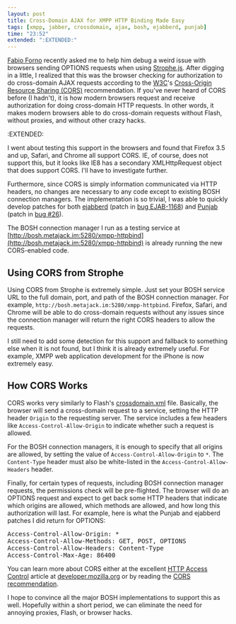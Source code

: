 ```yaml
---
layout: post
title: Cross-Domain AJAX for XMPP HTTP Binding Made Easy
tags: [xmpp, jabber, crossdomain, ajax, bosh, ejabberd, punjab]
time: "23:52"
extended: ":EXTENDED:"
---
```


[Fabio Forno](http://blog.bluendo.com/ff) recently asked me to help
him debug a weird issue with browsers sending OPTIONS requests when
using [Strophe.js](http://code.stanziq.com/strophe). After digging in
a little, I realized that this was the browser checking for
authorization to do cross-domain AJAX requests according to the
[W3C](http://www.w3.org)'s [Cross-Origin Resource
Sharing (CORS)](http://www.w3.org/TR/cors/) recommendation. If you've
never heard of CORS before (I hadn't), it is how modern browsers
request and receive authorization for doing cross-domain HTTP
requests. In other words, it makes modern browsers able to do
cross-domain requests without Flash, without proxies, and without
other crazy hacks.

:EXTENDED:

I went about testing this support in the browsers and found that
Firefox 3.5 and up, Safari, and Chrome all support CORS. IE, of
course, does not support this, but it looks like IE8 has a secondary
XMLHttpRequest object that does support CORS. I'll have to investigate further.

Furthermore, since CORS is simply information communicated via HTTP
headers, no changes are necessary to any code except to existing BOSH
connection managers. The implementation is so trivial, I was able to
quickly develop patches for both [ejabberd](http://www.ejabberd.im)
(patch in [bug EJAB-1168](https://support.process-one.net/browse/EJAB-1168))
and [Punjab](http://code.stanziq.com/punjab) (patch in [bug
#26](http://code.stanziq.com/punjab/ticket/26)).

The BOSH connection manager I run as a testing service at
[http://bosh.metajack.im:5280/xmpp-httpbind](http://bosh.metajack.im:5280/xmpp-httpbind)
is already running the new CORS-enabled code.

## Using CORS from Strophe

Using CORS from Strophe is extremely simple. Just set your BOSH
service URL to the full domain, port, and path of the BOSH connection
manager. For example,
`http://bosh.metajack.im:5280/xmpp-httpbind`. Firefox, Safari, and
Chrome will be able to do cross-domain requests without any issues
since the connection manager will return the right CORS headers to
allow the requests.

I still need to add some detection for this support and fallback to
something else when it is not found, but I think it is already
extremely useful. For example, XMPP web application development for the
iPhone is now extremely easy.

## How CORS Works

CORS works very similarly to Flash's
[crossdomain.xml](http://www.adobe.com/devnet/articles/crossdomain_policy_file_spec.html)
file. Basically, the browser will send a cross-domain request to a
service, setting the HTTP header `Origin` to the requesting
server. The service includes a few headers like
`Access-Control-Allow-Origin` to indicate whether such a request is
allowed.

For the BOSH connection managers, it is enough to specify that all
origins are allowed, by setting the value of
`Access-Control-Allow-Origin` to `*`. The `Content-Type` header must
also be white-listed in the `Access-Control-Allow-Headers` header.

Finally, for certain types of requests, including BOSH connection
manager requests, the permissions check will be pre-flighted. The
browser will do an OPTIONS request and expect to get back some HTTP
headers that indicate which origins are allowed, which methods are
allowed, and how long this authorization will last. For example, here
is what the Punjab and ejabberd patches I did return for OPTIONS:

<pre>
Access-Control-Allow-Origin: *
Access-Control-Allow-Methods: GET, POST, OPTIONS
Access-Control-Allow-Headers: Content-Type
Access-Control-Max-Age: 86400
</pre>

You can learn more about CORS either at the excellent [HTTP Access
Control](https://developer.mozilla.org/en/HTTP_access_control) article
at [developer.mozilla.org](http://developer.mozilla.org) or by reading
the [CORS recommendation](http://www.w3.org/TR/cors/).

I hope to convince all the major BOSH implementations to support this
as well. Hopefully within a short period, we can eliminate the need
for annoying proxies, Flash, or browser hacks.
